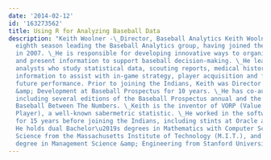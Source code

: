 ```yaml
---
date: '2014-02-12'
id: '163273562'
title: Using R for Analyzing Baseball Data
description: "Keith Woolner -\_Director, Baseball Analytics Keith Woolner enters his
  eighth season leading the Baseball Analytics group, having joined the Indians organization
  in 2007. \_He is responsible for developing innovative ways to organize, analyze
  and present information to support baseball decision-making. \_He leads a team of
  analysts who study statistical data, scouting reports, medical histories and contract
  information to assist with in-game strategy, player acquisition and forecasting
  future performance. Prior to joining the Indians, Keith was Director of Research
  &amp; Development at Baseball Prospectus for 10 years. \_He has co-authored 10 books,
  including several editions of the Baseball Prospectus annual and the award-winning
  Baseball Between The Numbers. \_Keith is the inventor of VORP (Value Over Replacement
  Player), a well-known sabermetric statistic. \_He worked in the software industry
  for 15 years before joining the Indians, including stints at Oracle and SAS Institute.
  He holds dual Bachelor\u2019s degrees in Mathematics with Computer Science and Management
  Science from the Massachusetts Institute of Technology (M.I.T.), and a Master\u2019s
  degree in Management Science &amp; Engineering from Stanford University. "
---
```

